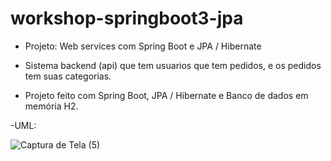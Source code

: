 # workshop-springboot3-jpa
- Projeto: Web services com Spring Boot e JPA / Hibernate

 - Sistema backend (api) que tem usuarios que tem pedidos, e os pedidos tem suas categorias.
 - Projeto feito com Spring Boot, JPA / Hibernate e Banco de dados em memória H2.

 -UML:
 
 ![Captura de Tela (5)](https://user-images.githubusercontent.com/72664530/227424924-1687aafc-5fd7-47f6-9512-67e283909134.png)
